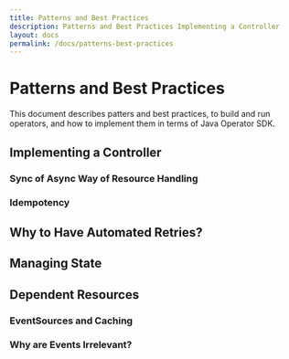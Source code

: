 ```yaml
---
title: Patterns and Best Practices
description: Patterns and Best Practices Implementing a Controller
layout: docs
permalink: /docs/patterns-best-practices
---
```


# Patterns and Best Practices

This document describes patters and best practices, to build and run operators, and how to implement them in terms
of Java Operator SDK.

## Implementing a Controller

### Sync of Async Way of Resource Handling

### Idempotency

## Why to Have Automated Retries?

## Managing State

## Dependent Resources

### EventSources and Caching

### Why are Events Irrelevant?

